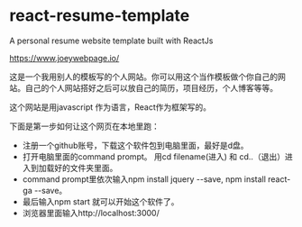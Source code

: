# react-resume-template
A personal resume website template built with ReactJs

https://www.joeywebpage.io/

这是一个我用别人的模板写的个人网站。你可以用这个当作模板做个你自己的网站。自己的个人网站搭好之后可以放自己的简历，项目经历，个人博客等等。

这个网站是用javascript 作为语言，React作为框架写的。

下面是第一步如何让这个网页在本地里跑：

* 注册一个github账号，下载这个软件包到电脑里面，最好是d盘。
* 打开电脑里面的command prompt。 用cd filename(进入) 和 cd..（退出）进入到加载好的文件夹里面。
* command prompt里依次输入npm install jquery --save, npm install react-ga --save。
* 最后输入npm start 就可以开始这个软件了。
* 浏览器里面输入http://localhost:3000/
